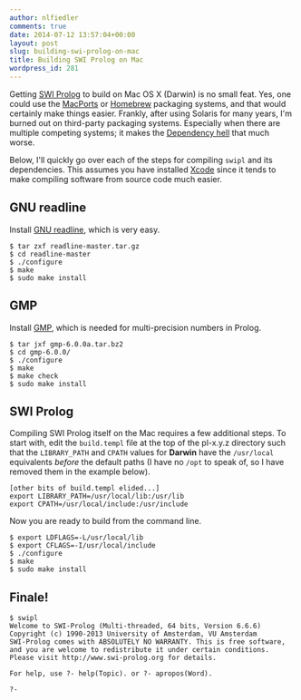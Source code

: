 ```yaml
---
author: nlfiedler
comments: true
date: 2014-07-12 13:57:04+00:00
layout: post
slug: building-swi-prolog-on-mac
title: Building SWI Prolog on Mac
wordpress_id: 281
---
```


Getting [SWI Prolog](http://www.swi-prolog.org) to build on Mac OS X (Darwin) is no small feat. Yes, one could use the [MacPorts](http://www.macports.org) or [Homebrew](http://brew.sh) packaging systems, and that would certainly make things easier. Frankly, after using Solaris for many years, I'm burned out on third-party packaging systems. Especially when there are multiple competing systems; it makes the [Dependency hell](http://en.wikipedia.org/wiki/Dependency_hell) that much worse.

Below, I'll quickly go over each of the steps for compiling `swipl` and its dependencies. This assumes you have installed [Xcode](https://developer.apple.com/xcode/) since it tends to make compiling software from source code much easier.


## GNU readline


Install [GNU readline](http://cnswww.cns.cwru.edu/php/chet/readline/rltop.html), which is very easy.

    
    $ tar zxf readline-master.tar.gz
    $ cd readline-master
    $ ./configure
    $ make
    $ sudo make install




## GMP


Install [GMP](https://gmplib.org), which is needed for multi-precision numbers in Prolog.

    
    $ tar jxf gmp-6.0.0a.tar.bz2
    $ cd gmp-6.0.0/
    $ ./configure
    $ make
    $ make check
    $ sudo make install
    




## SWI Prolog


Compiling SWI Prolog itself on the Mac requires a few additional steps. To start with, edit the `build.templ` file at the top of the pl-x.y.z directory such that the `LIBRARY_PATH` and `CPATH` values for **Darwin** have the `/usr/local` equivalents _before_ the default paths (I have no `/opt` to speak of, so I have removed them in the example below).

    
    [other bits of build.templ elided...]
    export LIBRARY_PATH=/usr/local/lib:/usr/lib
    export CPATH=/usr/local/include:/usr/include


Now you are ready to build from the command line.

    
    $ export LDFLAGS=-L/usr/local/lib
    $ export CFLAGS=-I/usr/local/include
    $ ./configure
    $ make
    $ sudo make install
    




## Finale!



    
    $ swipl
    Welcome to SWI-Prolog (Multi-threaded, 64 bits, Version 6.6.6)
    Copyright (c) 1990-2013 University of Amsterdam, VU Amsterdam
    SWI-Prolog comes with ABSOLUTELY NO WARRANTY. This is free software,
    and you are welcome to redistribute it under certain conditions.
    Please visit http://www.swi-prolog.org for details.
    
    For help, use ?- help(Topic). or ?- apropos(Word).
    
    ?- 
    
